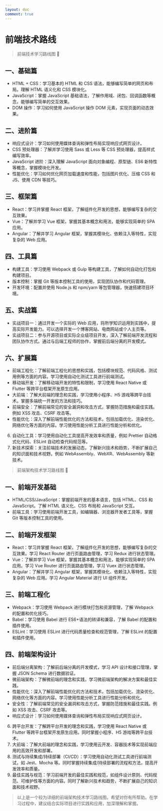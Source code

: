 ```yaml
---
layout: doc
comment: true
---
```


# 前端技术路线

> 前端技术学习路线图 :tada:

## 一、基础篇

- HTML + CSS：学习基本的 HTML 和 CSS 语法，能够编写简单的网页和布局。理解 HTML 语义化和 CSS 模块化。
- JavaScript：掌握 JavaScript 基础语法，了解作用域、闭包、回调函数等概念，能够编写简单的交互效果。
- DOM 操作：学习如何使用 JavaScript 操作 DOM 元素，实现页面的动态效果。

## 二、进阶篇

- 响应式设计：学习如何使用媒体查询和弹性布局实现响应式网页设计。
- CSS 预处理器：了解并学习使用 Sass 或 Less 等 CSS 预处理器，提高样式编写效率。
- JavaScript 进阶：深入理解 JavaScript 面向对象编程、原型链、ES6 新特性等概念，掌握模块化开发。
- 性能优化：学习如何优化网页加载速度和性能，包括图片优化、压缩 CSS 和 JS、使用 CDN 等技巧。

## 三、框架篇

- React：学习并掌握 React 框架，了解组件化开发的思想，能够编写复杂的交互效果。
- Vue：了解并学习 Vue 框架，掌握其基本概念和用法，能够实现简单的 SPA 应用。
- Angular：了解并学习 Angular 框架，掌握其模块化、依赖注入等特性，实现复杂的 Web 应用。

## 四、工具篇

- 构建工具：学习使用 Webpack 或 Gulp 等构建工具，了解如何自动化打包和构建项目。
- 版本控制：掌握 Git 等版本控制工具的使用，实现团队协作和代码管理。
- 开发环境：配置并使用 Node.js 和 npm/yarn 等包管理器，快速搭建项目环境。

## 五、实战篇

- 实战项目一：通过开发一个实际的 Web 应用，将所学知识运用到实践中，提高实际开发能力。可以选择开发一个博客网站、电商网站或个人主页等。
- 实战项目二：参与开源项目或实际企业级项目开发，深入了解前端开发流程和团队协作方式。通过与后端工程师的协作，掌握前后端分离的开发模式。

## 六、扩展篇

- 前端工程化：了解前端工程化的思想和实践，包括模块规范、代码风格、测试用例等方面的内容。学习使用自动化测试工具进行前端测试。
- 移动端开发：了解移动端开发的特性和限制，学习使用 React Native 或 Flutter 等跨平台框架开发原生应用。
- 大前端：了解大前端的理念和实践，学习使用小程序、H5 游戏等跨平台技术。掌握多端统一开发的方法和技巧。
- 前端安全：了解前端常见的安全漏洞和攻击方式，掌握防范措施和最佳实践。例如 XSS 攻击、CSRF 攻击等。
- 性能优化：深入了解前端性能优化的方法和技术，包括加载优化、渲染优化、网络优化等方面的内容。学习使用性能分析工具进行性能分析和优化。

6. 自动化工具：学习使用自动化工具提高开发效率和质量，例如 Prettier 自动格式化代码、ESLint 自动检查代码规范等。
7. 新技术探索：关注前端技术的发展动态，了解新兴技术和趋势，不断扩展自己的知识面和技术视野。例如 WebAssembly、WebXR、WebAssembly 等新技术。

> 前端架构技术学习路线图 :100:

## 一、前端开发基础

- HTML/CSS/JavaScript：掌握前端开发的基本语言，包括 HTML、CSS 和 JavaScript。了解 HTML 语义化、CSS 布局和 JavaScript 交互。
- 前端工具：学习使用前端开发工具，如编辑器、浏览器开发者工具等，掌握 Git 等版本控制工具的使用。

## 二、前端开发框架

- React：学习并掌握 React 框架，了解组件化开发的思想，能够编写复杂的交互效果。学习 React Router 进行页面路由管理，学习 Redux 进行状态管理。
- Vue：了解并学习 Vue 框架，掌握其基本概念和用法，能够实现简单的 SPA 应用。学习 Vue Router 进行页面路由管理，学习 Vuex 进行状态管理。
- Angular：了解并学习 Angular 框架，掌握其模块化、依赖注入等特性，实现复杂的 Web 应用。学习 Angular Material 进行 UI 组件开发。

## 三、前端工程化

- Webpack：学习使用 Webpack 进行模块打包和资源管理，了解 Webpack 的配置和优化技巧。
- Babel：学习使用 Babel 进行 ES6+语法的转译和兼容，了解 Babel 的配置和插件使用。
- ESLint：学习使用 ESLint 进行代码质量检查和规范管理，了解 ESLint 的配置和插件使用。

## 四、前端架构设计

- 前后端分离架构：了解前后端分离的开发模式，学习 API 设计和接口管理，掌握 JSON Schema 进行数据验证。
- 微前端架构：了解微前端的理念和实践，学习微前端架构的解决方案和最佳实践。
- 性能优化：深入了解前端性能优化的方法和技术，包括加载优化、渲染优化、网络优化等方面的内容。学习使用性能分析工具进行性能分析和优化。
- 安全性：了解前端常见的安全漏洞和攻击方式，掌握防范措施和最佳实践。例如 XSS 攻击、CSRF 攻击等。
- 响应式设计：学习如何使用媒体查询和弹性布局实现响应式网页设计。

6. 跨平台开发：了解跨平台开发的理念和实践，学习使用 React Native 或 Flutter 等跨平台框架开发原生应用。同时掌握小程序、H5 游戏等跨平台技术。
7. 大前端：了解大前端的理念和实践，学习使用云开发、容器技术等实现前端应用的高效开发和部署。
8. 测试与持续集成/持续部署（CI/CD）：学习使用自动化测试工具进行前端测试，如 Jest、Mocha 等。同时掌握持续集成/持续部署的流程和方法，提高开发效率和质量。
9. 最佳实践与规范：学习前端开发的最佳实践和规范，如组件设计原则、代码规范、可维护性等方面的内容。同时了解新兴技术和趋势，不断扩展自己的知识面和技术视野。

> 以上是一个较为详细的前端架构技术学习路线图，希望对你有所帮助。在学习过程中，建议结合实际项目进行实践和应用，加深理解和掌握。
